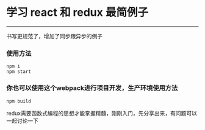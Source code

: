 # 学习 react 和 redux 最简例子

------
书写更规范了，增加了同步跟异步的例子

### 使用方法
```
npm i
npm start
```

### 你也可以使用这个webpack进行项目开发，生产环境使用方法
```
npm build
```

redux需要函数式编程的思想才能掌握精髓，刚刚入门，先分享出来，有问题可以一起讨论一下
